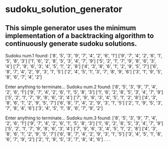 # sudoku_solution_generator
## This simple generator uses the minimum implementation of a backtracking algorithm to continuously generate sudoku solutions.
Sudoku num.1 found:
['8', '5', '3', '9', '7', '4', '2', '6', '1']
['9', '7', '4', '2', '6', '1', '5', '8', '3']
['1', '6', '2', '8', '5', '3', '4', '7', '9']
['5', '2', '1', '7', '9', '8', '6', '3', '4']
['7', '9', '6', '3', '4', '5', '1', '2', '8']
['4', '3', '8', '6', '1', '2', '9', '5', '7']
['6', '8', '7', '4', '2', '9', '3', '1', '5']
['2', '4', '5', '1', '3', '7', '8', '9', '6']
['3', '1', '9', '5', '8', '6', '7', '4', '2']

Enter anything to terminate...
Sudoku num.2 found:
['8', '5', '3', '9', '7', '4', '2', '6', '1']
['9', '7', '4', '2', '6', '1', '5', '8', '3']
['1', '6', '2', '8', '5', '3', '4', '7', '9']
['5', '2', '1', '7', '9', '8', '6', '3', '4']
['7', '9', '6', '3', '4', '5', '1', '2', '8']
['4', '3', '8', '6', '1', '2', '9', '5', '7']
['6', '8', '7', '4', '2', '9', '3', '1', '5']
['2', '1', '9', '5', '3', '7', '8', '4', '6']
['3', '4', '5', '1', '8', '6', '7', '9', '2']

Enter anything to terminate...
Sudoku num.3 found:
['8', '5', '3', '9', '7', '4', '2', '6', '1']
['9', '7', '4', '2', '6', '1', '5', '8', '3']
['1', '6', '2', '8', '5', '3', '4', '7', '9']
['5', '2', '1', '7', '9', '8', '6', '3', '4']
['7', '9', '6', '3', '4', '5', '1', '2', '8']
['4', '3', '8', '6', '1', '2', '9', '5', '7']
['6', '8', '7', '4', '2', '9', '3', '1', '5']
['3', '4', '5', '1', '8', '6', '7', '9', '2']
['2', '1', '9', '5', '3', '7', '8', '4', '6']
.
.
.
